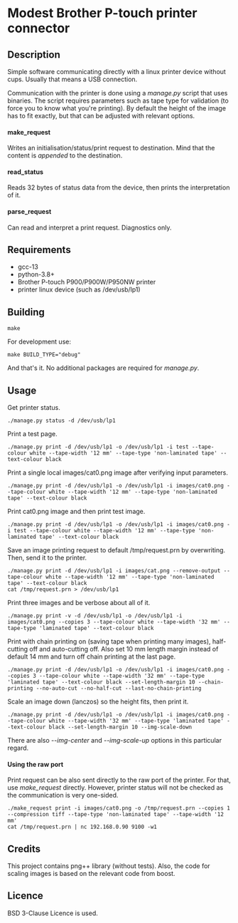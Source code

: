# Modest Brother P-touch printer connector

## Description

Simple software communicating directly with a linux printer device without cups. Usually that means a USB connection.

Communication with the printer is done using a *manage.py* script that uses binaries. The script requires parameters such as tape type for validation (to force you to know what you're printing). By default the height of the image has to fit exactly, but that can be adjusted with relevant options.

#### make_request

Writes an initialisation/status/print request to destination. Mind that the content is _appended_ to the destination.

#### read_status

Reads 32 bytes of status data from the device, then prints the interpretation of it.

#### parse_request

Can read and interpret a print request. Diagnostics only.


## Requirements

* gcc-13
* python-3.8+
* Brother P-touch P900/P900W/P950NW printer
* printer linux device (such as /dev/usb/lp1)


## Building

`make`

For development use:

`make BUILD_TYPE="debug"`

And that's it. No additional packages are required for *manage.py*.


## Usage

Get printer status.

```
./manage.py status -d /dev/usb/lp1
```

Print a test page.

```
./manage.py print -d /dev/usb/lp1 -o /dev/usb/lp1 -i test --tape-colour white --tape-width '12 mm' --tape-type 'non-laminated tape' --text-colour black
```

Print a single local images/cat0.png image after verifying input parameters.

```
./manage.py print -d /dev/usb/lp1 -o /dev/usb/lp1 -i images/cat0.png --tape-colour white --tape-width '12 mm' --tape-type 'non-laminated tape' --text-colour black
```

Print cat0.png image and then print test image.

```
./manage.py print -d /dev/usb/lp1 -o /dev/usb/lp1 -i images/cat0.png -i test --tape-colour white --tape-width '12 mm' --tape-type 'non-laminated tape' --text-colour black
```

Save an image printing request to default /tmp/request.prn by overwriting. Then, send it to the printer.

```
./manage.py print -d /dev/usb/lp1 -i images/cat.png --remove-output --tape-colour white --tape-width '12 mm' --tape-type 'non-laminated tape' --text-colour black
cat /tmp/request.prn > /dev/usb/lp1
```

Print three images and be verbose about all of it.

```
./manage.py print -v -d /dev/usb/lp1 -o /dev/usb/lp1 -i images/cat0.png --copies 3 --tape-colour white --tape-width '32 mm' --tape-type 'laminated tape' --text-colour black
```

Print with chain printing on (saving tape when printing many images), half-cutting off and auto-cutting off. Also set 10 mm length margin instead of default 14 mm and turn off chain printing at the last page.

```
./manage.py print -d /dev/usb/lp1 -o /dev/usb/lp1 -i images/cat0.png --copies 3 --tape-colour white --tape-width '32 mm' --tape-type 'laminated tape' --text-colour black --set-length-margin 10 --chain-printing --no-auto-cut --no-half-cut --last-no-chain-printing
```

Scale an image down (lanczos) so the height fits, then print it.

```
./manage.py print -d /dev/usb/lp1 -o /dev/usb/lp1 -i images/cat0.png --tape-colour white --tape-width '32 mm' --tape-type 'laminated tape' --text-colour black --set-length-margin 10 --img-scale-down
```

There are also *--img-center* and *--img-scale-up* options in this particular regard.

#### Using the raw port

Print request can be also sent directly to the raw port of the printer. For that, use *make_request* directly. However, printer status will not be checked as the communication is very one-sided.

```
./make_request print -i images/cat0.png -o /tmp/request.prn --copies 1 --compression tiff --tape-type 'non-laminated tape' --tape-width '12 mm'
cat /tmp/request.prn | nc 192.168.0.90 9100 -w1
```


## Credits

This project contains png++ library (without tests). Also, the code for scaling images is based on the relevant code from boost.


## Licence

BSD 3-Clause Licence is used.
